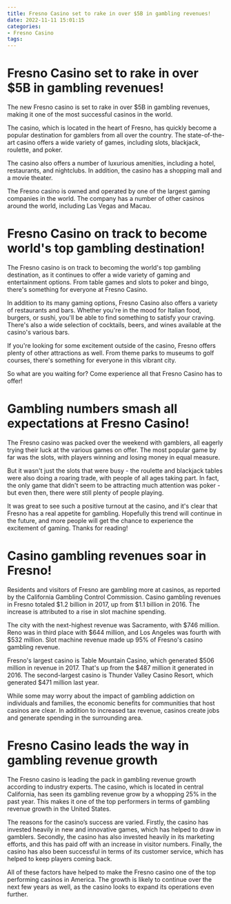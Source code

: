 ```yaml
---
title: Fresno Casino set to rake in over $5B in gambling revenues!
date: 2022-11-11 15:01:15
categories:
- Fresno Casino
tags:
---
```



#  Fresno Casino set to rake in over $5B in gambling revenues!

The new Fresno casino is set to rake in over $5B in gambling revenues, making it one of the most successful casinos in the world.

The casino, which is located in the heart of Fresno, has quickly become a popular destination for gamblers from all over the country. The state-of-the-art casino offers a wide variety of games, including slots, blackjack, roulette, and poker.

The casino also offers a number of luxurious amenities, including a hotel, restaurants, and nightclubs. In addition, the casino has a shopping mall and a movie theater.

The Fresno casino is owned and operated by one of the largest gaming companies in the world. The company has a number of other casinos around the world, including Las Vegas and Macau.

#  Fresno Casino on track to become world's top gambling destination!

The Fresno casino is on track to becoming the world's top gambling destination, as it continues to offer a wide variety of gaming and entertainment options. From table games and slots to poker and bingo, there's something for everyone at Fresno Casino.

In addition to its many gaming options, Fresno Casino also offers a variety of restaurants and bars. Whether you're in the mood for Italian food, burgers, or sushi, you'll be able to find something to satisfy your craving. There's also a wide selection of cocktails, beers, and wines available at the casino's various bars.

If you're looking for some excitement outside of the casino, Fresno offers plenty of other attractions as well. From theme parks to museums to golf courses, there's something for everyone in this vibrant city.

So what are you waiting for? Come experience all that Fresno Casino has to offer!

#  Gambling numbers smash all expectations at Fresno Casino!

The Fresno casino was packed over the weekend with gamblers, all eagerly trying their luck at the various games on offer. The most popular game by far was the slots, with players winning and losing money in equal measure.

But it wasn't just the slots that were busy - the roulette and blackjack tables were also doing a roaring trade, with people of all ages taking part. In fact, the only game that didn't seem to be attracting much attention was poker - but even then, there were still plenty of people playing.

It was great to see such a positive turnout at the casino, and it's clear that Fresno has a real appetite for gambling. Hopefully this trend will continue in the future, and more people will get the chance to experience the excitement of gaming. Thanks for reading!

#  Casino gambling revenues soar in Fresno!

Residents and visitors of Fresno are gambling more at casinos, as reported by the California Gambling Control Commission. Casino gambling revenues in Fresno totaled $1.2 billion in 2017, up from $1.1 billion in 2016. The increase is attributed to a rise in slot machine spending.

The city with the next-highest revenue was Sacramento, with $746 million. Reno was in third place with $644 million, and Los Angeles was fourth with $532 million. Slot machine revenue made up 95% of Fresno's casino gambling revenue.

Fresno's largest casino is Table Mountain Casino, which generated $506 million in revenue in 2017. That's up from the $487 million it generated in 2016. The second-largest casino is Thunder Valley Casino Resort, which generated $471 million last year.

While some may worry about the impact of gambling addiction on individuals and families, the economic benefits for communities that host casinos are clear. In addition to increased tax revenue, casinos create jobs and generate spending in the surrounding area.

#  Fresno Casino leads the way in gambling revenue growth

The Fresno casino is leading the pack in gambling revenue growth according to industry experts. The casino, which is located in central California, has seen its gambling revenue grow by a whopping 25% in the past year. This makes it one of the top performers in terms of gambling revenue growth in the United States.

The reasons for the casino’s success are varied. Firstly, the casino has invested heavily in new and innovative games, which has helped to draw in gamblers. Secondly, the casino has also invested heavily in its marketing efforts, and this has paid off with an increase in visitor numbers. Finally, the casino has also been successful in terms of its customer service, which has helped to keep players coming back.

All of these factors have helped to make the Fresno casino one of the top performing casinos in America. The growth is likely to continue over the next few years as well, as the casino looks to expand its operations even further.